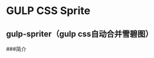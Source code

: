 GULP CSS Sprite
===============

gulp-spriter（gulp css自动合并雪碧图）
---------------------------------------

###简介


